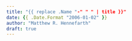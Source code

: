 ```yaml
---
title: "{{ replace .Name "-" " " | title }}"
date: {{ .Date.Format "2006-01-02" }}
author: "Matthew R. Hennefarth"
draft: true
---
```


